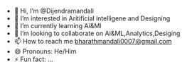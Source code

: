 - 👋 Hi, I’m @Dijendramandali
- 👀 I’m interested in Aritificial intelligene and Designing
- 🌱 I’m currently learning Ai&Ml
- 💞️ I’m looking to collaborate on Ai&ML,Analytics,Desiging
- 📫 How to reach me bharathmandali0007@gmail.com
- 😄 Pronouns: He/Him
- ⚡ Fun fact: ...

<!---
Dijendramandali/Dijendramandali is a ✨ special ✨ repository because its `README.md` (this file) appears on your GitHub profile.
You can click the Preview link to take a look at your changes.
--->
